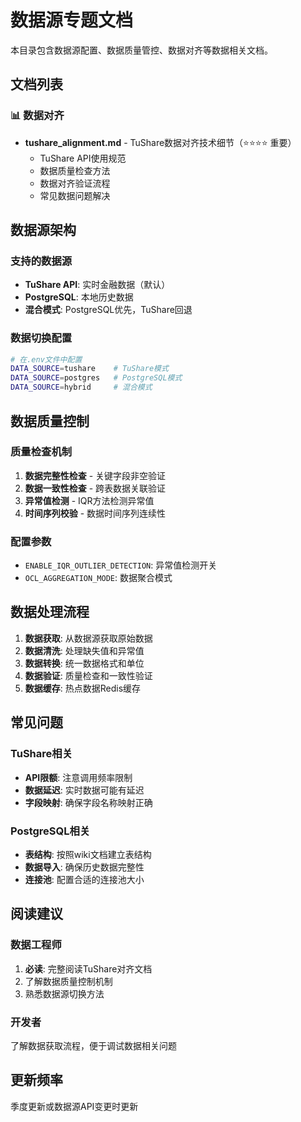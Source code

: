 # 数据源专题文档

本目录包含数据源配置、数据质量管控、数据对齐等数据相关文档。

## 文档列表

### 📊 数据对齐
- **tushare_alignment.md** - TuShare数据对齐技术细节（⭐⭐⭐⭐ 重要）
  - TuShare API使用规范
  - 数据质量检查方法
  - 数据对齐验证流程
  - 常见数据问题解决

## 数据源架构

### 支持的数据源
- **TuShare API**: 实时金融数据（默认）
- **PostgreSQL**: 本地历史数据
- **混合模式**: PostgreSQL优先，TuShare回退

### 数据切换配置
```bash
# 在.env文件中配置
DATA_SOURCE=tushare    # TuShare模式
DATA_SOURCE=postgres   # PostgreSQL模式
DATA_SOURCE=hybrid     # 混合模式
```

## 数据质量控制

### 质量检查机制
1. **数据完整性检查** - 关键字段非空验证
2. **数据一致性检查** - 跨表数据关联验证
3. **异常值检测** - IQR方法检测异常值
4. **时间序列校验** - 数据时间序列连续性

### 配置参数
- `ENABLE_IQR_OUTLIER_DETECTION`: 异常值检测开关
- `OCL_AGGREGATION_MODE`: 数据聚合模式

## 数据处理流程

1. **数据获取**: 从数据源获取原始数据
2. **数据清洗**: 处理缺失值和异常值
3. **数据转换**: 统一数据格式和单位
4. **数据验证**: 质量检查和一致性验证
5. **数据缓存**: 热点数据Redis缓存

## 常见问题

### TuShare相关
- **API限额**: 注意调用频率限制
- **数据延迟**: 实时数据可能有延迟
- **字段映射**: 确保字段名称映射正确

### PostgreSQL相关
- **表结构**: 按照wiki文档建立表结构
- **数据导入**: 确保历史数据完整性
- **连接池**: 配置合适的连接池大小

## 阅读建议

### 数据工程师
1. **必读**: 完整阅读TuShare对齐文档
2. 了解数据质量控制机制
3. 熟悉数据源切换方法

### 开发者
了解数据获取流程，便于调试数据相关问题

## 更新频率
季度更新或数据源API变更时更新